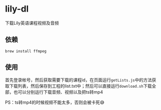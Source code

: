 # lily-dl

下载Lily英语课程视频及音频

## 依赖
```
brew install ffmpeg
```

## 使用
首先登录帐号，然后获取需要下载的课程id，在页面运行`getLists.js`中的方法获取下载列表，然后保存到工程的list.txt中；然后可以直接运行`download.sh`下载全部，也可以分别运行下载音频、视频以及把ts转mp4

PS：ts转mp4的时候视频不能太多，否则会被卡死😅️
